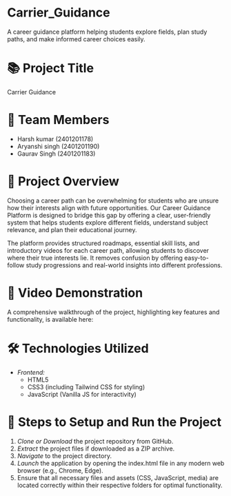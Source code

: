 # Carrier_Guidance
A career guidance platform helping students explore fields, plan study paths, and make informed career choices easily.

# 📚 Project Title

Carrier Guidance

# 👥 Team Members

- Harsh kumar (2401201178)
- Aryanshi singh (2401201190)
- Gaurav Singh (2401201183)

# 📖 Project Overview
Choosing a career path can be overwhelming for students who are unsure how their interests align with future opportunities. Our Career Guidance Platform is designed to bridge this gap by offering a clear, user-friendly system that helps students explore different fields, understand subject relevance, and plan their educational journey.

The platform provides structured roadmaps, essential skill lists, and introductory videos for each career path, allowing students to discover where their true interests lie. It removes confusion by offering easy-to-follow study progressions and real-world insights into different professions.

# 🎥 Video Demonstration

A comprehensive walkthrough of the project, highlighting key features and functionality, is available here:  


# 🛠 Technologies Utilized

- *Frontend:*
  - HTML5
  - CSS3 (including Tailwind CSS for styling)
  - JavaScript (Vanilla JS for interactivity)

# 🚀 Steps to Setup and Run the Project

1. *Clone or Download* the project repository from GitHub.
2. *Extract* the project files if downloaded as a ZIP archive.
3. *Navigate* to the project directory.
4. *Launch* the application by opening the index.html file in any modern web browser (e.g., Chrome, Edge).
5. Ensure that all necessary files and assets (CSS, JavaScript, media) are located correctly within their respective folders for optimal functionality.
